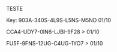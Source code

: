 <article class="markdown-body entry-content container-lg" itemprop="text"><p dir="auto">TESTE</p>
<p dir="auto">Key: 903A-340S-4L9S-L5NS-M5ND 01/10</p>

CCA4-UDY7-0IN6-LJBI-9F28 &gt;  01/10
</article>
FU5F-9FNS-12UG-C4UG-1YO7 >  01/10
